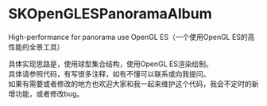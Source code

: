 # SKOpenGLESPanoramaAlbum
High-performance for panorama use OpenGL ES（一个使用OpenGL ES的高性能的全景工具）  
  
  
  具体实现思路是，使用球型集合结构，使用OpenGL ES渲染绘制。  
  具体请参照代码，有写很多注释，如有不懂可以联系或向我提问。  
  如果有需要或者修改的地方也欢迎大家和我一起来维护这个代码，我会不定时的新增功能，或者修改bug。

